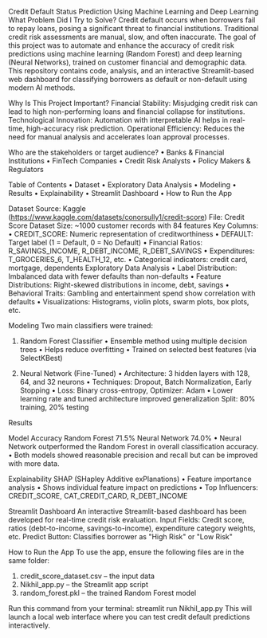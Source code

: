 Credit Default Status Prediction Using Machine Learning and Deep Learning
What Problem Did I Try to Solve?
Credit default occurs when borrowers fail to repay loans, posing a significant threat to financial institutions. Traditional credit risk assessments are manual, slow, and often inaccurate.
The goal of this project was to automate and enhance the accuracy of credit risk predictions using machine learning (Random Forest) and deep learning (Neural Networks), trained on customer financial and demographic data.
This repository contains code, analysis, and an interactive Streamlit-based web dashboard for classifying borrowers as default or non-default using modern AI methods.

Why Is This Project Important?
Financial Stability: Misjudging credit risk can lead to high non-performing loans and financial collapse for institutions.
Technological Innovation: Automation with interpretable AI helps in real-time, high-accuracy risk prediction.
Operational Efficiency: Reduces the need for manual analysis and accelerates loan approval processes.

Who are the stakeholders or target audience?
•	Banks & Financial Institutions
•	FinTech Companies
•	Credit Risk Analysts
•	Policy Makers & Regulators



Table of Contents
•	Dataset
•	Exploratory Data Analysis
•	Modeling
•	Results
•	Explainability
•	Streamlit Dashboard
•	How to Run the App

Dataset
Source: Kaggle (https://www.kaggle.com/datasets/conorsully1/credit-score)
File: Credit Score Dataset
Size: ~1000 customer records with 84 features
Key Columns:
•	CREDIT_SCORE: Numeric representation of creditworthiness
•	DEFAULT: Target label (1 = Default, 0 = No Default)
•	Financial Ratios: R_SAVINGS_INCOME, R_DEBT_INCOME, R_DEBT_SAVINGS
•	Expenditures: T_GROCERIES_6, T_HEALTH_12, etc.
•	Categorical indicators: credit card, mortgage, dependents
Exploratory Data Analysis
•	Label Distribution: Imbalanced data with fewer defaults than non-defaults
•	Feature Distributions: Right-skewed distributions in income, debt, savings
•	Behavioral Traits: Gambling and entertainment spend show correlation with defaults
•	Visualizations: Histograms, violin plots, swarm plots, box plots, etc.




Modeling
Two main classifiers were trained:
1.	Random Forest Classifier
•	Ensemble method using multiple decision trees
•	Helps reduce overfitting
•	Trained on selected best features (via SelectKBest)

2.	Neural Network (Fine-Tuned)
•	Architecture: 3 hidden layers with 128, 64, and 32 neurons
•	Techniques: Dropout, Batch Normalization, Early Stopping
•	Loss: Binary cross-entropy, Optimizer: Adam
•	Lower learning rate and tuned architecture improved generalization
Split: 80% training, 20% testing

Results

Model                 	Accuracy
Random Forest	71.5%
Neural Network	74.0%
•	Neural Network outperformed the Random Forest in overall classification accuracy.
•	Both models showed reasonable precision and recall but can be improved with more data.






Explainability
SHAP (SHapley Additive exPlanations)
•	Feature importance analysis
•	Shows individual feature impact on predictions
•	Top Influencers: CREDIT_SCORE, CAT_CREDIT_CARD, R_DEBT_INCOME

Streamlit Dashboard
An interactive Streamlit-based dashboard has been developed for real-time credit risk evaluation.
Input Fields: Credit score, ratios (debt-to-income, savings-to-income), expenditure category weights, etc.
Predict Button: Classifies borrower as "High Risk" or "Low Risk"


How to Run the App
To use the app, ensure the following files are in the same folder:
1.	credit_score_dataset.csv – the input data
2.	Nikhil_app.py – the Streamlit app script
3.	random_forest.pkl – the trained Random Forest model

Run this command from your terminal: streamlit run Nikhil_app.py
This will launch a local web interface where you can test credit default predictions interactively.
